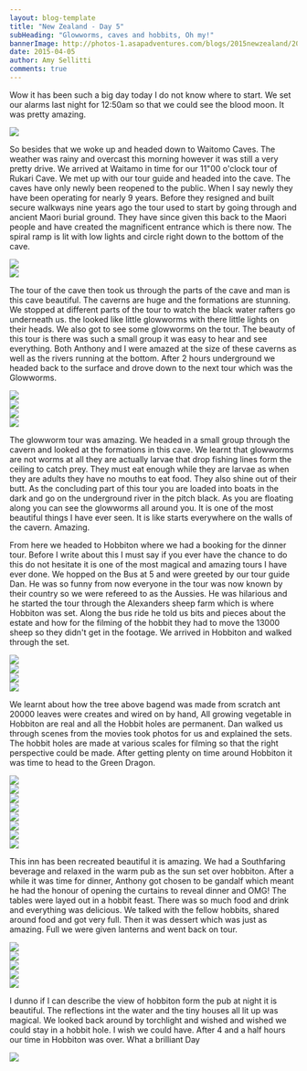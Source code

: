 ```yaml
---
layout: blog-template
title: "New Zealand - Day 5"
subHeading: "Glowworms, caves and hobbits, Oh my!"
bannerImage: http://photos-1.asapadventures.com/blogs/2015newzealand/2015-04-05/IMG_1444.JPG_compressed.JPEG
date: 2015-04-05
author: Amy Sellitti
comments: true
---
```


Wow it has been such a big day today I do not know where to start. We set our alarms last night for 12:50am so that we could see the blood moon. It was pretty amazing.

<div class="center-image"><img src="http://photos-1.asapadventures.com/blogs/2015newzealand/2015-04-05/IMG_1337-edited.JPG_compressed.JPEG" /></div>

So besides that we woke up and headed down to Waitomo Caves. The weather was rainy and overcast this morning however it was still a very pretty drive. We arrived at Waitamo in time for our 11"00 o'clock tour of Rukari Cave. We met up with our tour guide and headed into the cave. The caves have only newly been reopened to the public. When I say newly they have been operating for nearly 9 years. Before they resigned and built secure walkways nine years ago the tour used to start by going through and ancient Maori burial ground. They have since given this back to the Maori people and have created the magnificent entrance which is there now. The spiral ramp is lit with low lights and circle right down to the bottom of the cave.

<div class="center-image"><img src="http://photos-1.asapadventures.com/blogs/2015newzealand/2015-04-05/IMG_1339.JPG_compressed.JPEG" /></div>
<div class="center-image"><img src="http://photos-1.asapadventures.com/blogs/2015newzealand/2015-04-05/IMG_1341.JPG_compressed.JPEG" /></div>

The tour of the cave then took us through the parts of the cave and man is this cave beautiful. The caverns are huge and the formations are stunning. We stopped at different parts of the tour to watch the black water rafters go underneath us. the looked like little glowworms with there little lights on their heads. We also got to see some glowworms on the tour. The beauty of this tour is there was such a small group it was easy to hear and see everything. Both Anthony and I were amazed at the size of these caverns as well as the rivers running at the bottom. After 2 hours underground we headed back to the surface and drove down to the next tour which was the Glowworms.

<div class="center-image"><img src="http://photos-1.asapadventures.com/blogs/2015newzealand/2015-04-05/IMG_1368.JPG_compressed.JPEG" /></div>
<div class="center-image"><img src="http://photos-1.asapadventures.com/blogs/2015newzealand/2015-04-05/IMG_1386.JPG_compressed.JPEG" /></div>
<div class="center-image"><img src="http://photos-1.asapadventures.com/blogs/2015newzealand/2015-04-05/IMG_1389.JPG_compressed.JPEG" /></div>
<div class="center-image"><img src="http://photos-1.asapadventures.com/blogs/2015newzealand/2015-04-05/IMG_1392.JPG_compressed.JPEG" /></div>

The glowworm tour was amazing. We headed in a small group through the cavern and looked at the formations in this cave. We learnt that glowworms are not worms at all they are actually larvae that drop fishing lines form the ceiling to catch prey. They must eat enough while they are larvae as when they are adults they have no mouths to eat food. They also shine out of their butt. As the concluding part of this tour you are loaded into boats in the dark and go on the underground river in the pitch black. As you are floating along you can see the glowworms all around you. It is one of the most beautiful things I have ever seen. It is like starts everywhere on the walls of the cavern. Amazing.

From here we headed to Hobbiton where we had a booking for the dinner tour. Before I write about this I must say if you ever have the chance to do this do not hesitate it is one of the most magical and amazing tours I have ever done. We hopped on the Bus at 5 and were greeted by our tour guide Dan. He was so funny from now everyone in the tour was now known by their country so we were refereed to as the Aussies. He was hilarious and he started the tour through the Alexanders sheep farm which is where Hobbiton was set. Along the bus ride he told us bits and pieces about the estate and how for the filming of the hobbit they had to move the 13000 sheep so they didn't get in the footage. We arrived in Hobbiton and walked through the set.

<div class="center-image"><img src="http://photos-1.asapadventures.com/blogs/2015newzealand/2015-04-05/IMG_1398.JPG_compressed.JPEG" /></div>
<div class="center-image"><img src="http://photos-1.asapadventures.com/blogs/2015newzealand/2015-04-05/IMG_1400.JPG_compressed.JPEG" /></div>
<div class="center-image"><img src="http://photos-1.asapadventures.com/blogs/2015newzealand/2015-04-05/IMG_1406.JPG_compressed.JPEG" /></div>
<div class="center-image"><img src="http://photos-1.asapadventures.com/blogs/2015newzealand/2015-04-05/IMG_1407.JPG_compressed.JPEG" /></div>

We learnt about how the tree above bagend was made from scratch ant 20000 leaves were creates and wired on by hand, All growing vegetable in Hobbiton are real and all the Hobbit holes are permanent. Dan walked us through scenes from the movies took photos for us and explained the sets. The hobbit holes are made at various scales for filming so that the right perspective could be made. After getting plenty on time around Hobbiton it was time to head to the Green Dragon.

<div class="center-image"><img src="http://photos-1.asapadventures.com/blogs/2015newzealand/2015-04-05/IMG_1430.JPG_compressed.JPEG" /></div>
<div class="center-image"><img src="http://photos-1.asapadventures.com/blogs/2015newzealand/2015-04-05/IMG_1426.JPG_compressed.JPEG" /></div>
<div class="center-image"><img src="http://photos-1.asapadventures.com/blogs/2015newzealand/2015-04-05/IMG_1436.JPG_compressed.JPEG" /></div>
<div class="center-image"><img src="http://photos-1.asapadventures.com/blogs/2015newzealand/2015-04-05/IMG_1444.JPG_compressed.JPEG" /></div>
<div class="center-image"><img src="http://photos-1.asapadventures.com/blogs/2015newzealand/2015-04-05/IMG_1458.JPG_compressed.JPEG" /></div>
<div class="center-image"><img src="http://photos-1.asapadventures.com/blogs/2015newzealand/2015-04-05/IMG_1494.JPG_compressed.JPEG" /></div>
<div class="center-image"><img src="http://photos-1.asapadventures.com/blogs/2015newzealand/2015-04-05/IMG_1501-edited.JPG_compressed.JPEG" /></div>
<div class="center-image"><img src="http://photos-1.asapadventures.com/blogs/2015newzealand/2015-04-05/IMG_1514.JPG_compressed.JPEG" /></div>

This inn has been recreated beautiful it is amazing. We had a Southfaring beverage and relaxed in the warm pub as the sun set over hobbiton. After a while it was time for dinner, Anthony got chosen to be gandalf which meant he had the honour of opening the curtains to reveal dinner and OMG! The tables were layed out in a hobbit feast. There was so much food and drink and everything was delicious. We talked with the fellow hobbits, shared around food and got very full. Then it was dessert which was just as amazing. Full we were given lanterns and went back on tour.

<div class="center-image"><img src="http://photos-1.asapadventures.com/blogs/2015newzealand/2015-04-05/IMG_1553.JPG_compressed.JPEG" /></div>
<div class="center-image"><img src="http://photos-1.asapadventures.com/blogs/2015newzealand/2015-04-05/IMG_1562.JPG_compressed.JPEG" /></div>
<div class="center-image"><img src="http://photos-1.asapadventures.com/blogs/2015newzealand/2015-04-05/IMG_1584.JPG_compressed.JPEG" /></div>
<div class="center-image"><img src="http://photos-1.asapadventures.com/blogs/2015newzealand/2015-04-05/IMG_1590.JPG_compressed.JPEG" /></div>
<div class="center-image"><img src="http://photos-1.asapadventures.com/blogs/2015newzealand/2015-04-05/IMG_1609.JPG_compressed.JPEG" /></div>

I dunno if I can describe the view of hobbiton form the pub at night it is beautiful. The reflections int the water and the tiny houses all lit up was magical. We looked back around by torchlight and wished and wished we could stay in a hobbit hole. I wish we could have. After 4 and a half hours our time in Hobbiton was over. What a brilliant Day

<div class="center-image"><img src="http://photos-1.asapadventures.com/blogs/2015newzealand/2015-04-05/IMG_1648.JPG_compressed.JPEG" /></div>
